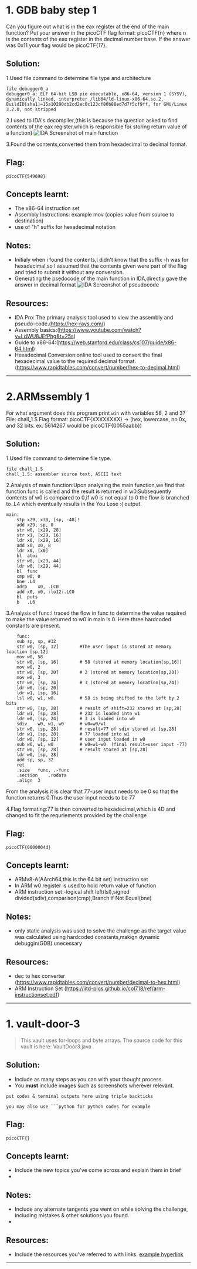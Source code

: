 # 1. GDB baby step 1

Can you figure out what is in the eax register at the end of the main function? Put your answer in the picoCTF flag format: picoCTF{n} where n is the contents of the eax register in the decimal number base. If the answer was 0x11 your flag would be picoCTF{17}.

## Solution:

1.Used file command to determine file type and architecture 
```
file debugger0_a 
debugger0_a: ELF 64-bit LSB pie executable, x86-64, version 1 (SYSV), dynamically linked, interpreter /lib64/ld-linux-x86-64.so.2, BuildID[sha1]=15a10290db2cd2ec0c123cf80b88ed7d7f5cf9ff, for GNU/Linux 3.2.0, not stripped
```

2.I used to IDA's decompiler,(this is because the question asked to find contents of the eax register,which is responsible for storing return value of a function)
![IDA Screenshot of main function](./Screenshots/Cryptography_Challenge1_IDA.jpg)

3.Found the contents,converted them from hexadecimal to decimal format.

## Flag:

```
picoCTF{549698}
```

## Concepts learnt:

-  The x86-64 instruction set
-  Assembly Instructions: example mov (copies value from source to destination)
-  use of "h" suffix for hexadecimal notation

## Notes:

- Initialy when i found the contents,I didn't know that the suffix -h was for hexadecimal,so I assumed that the contents given were part of the flag and tried to submit it without any conversion.
- Generating the psedocode of the main function in IDA,directly gave the answer in decimal format
![IDA Screenshot of pseudocode](./Screenshots/Cryptography_Challenge1_pseudocode.jpg)

## Resources:

-  IDA Pro: The primary analysis tool used to view the assembly and pseudo-code.(https://hex-rays.com/)
-  Assembly basics:(https://www.youtube.com/watch?v=LdWU8JEfPhg&t=25s)
-  Guide to x86-64:(https://web.stanford.edu/class/cs107/guide/x86-64.html)
-  Hexadecimal Conversion:online tool used to convert the final hexadecimal value to the required decimal format.(https://www.rapidtables.com/convert/number/hex-to-decimal.html)


***


# 2.ARMssembly 1

For what argument does this program print `win` with variables 58, 2 and 3? File: chall_1.S Flag format: picoCTF{XXXXXXXX} -> (hex, lowercase, no 0x, and 32 bits. ex. 5614267 would be picoCTF{0055aabb})


## Solution:

1.Used file command to determine file type.
```
file chall_1.S
chall_1.S: assembler source text, ASCII text

```
2.Analysis of main function:Upon analysing the main function,we find that function func is called and the result is returned in w0.Subsequently contents of w0 is compared to 0,if w0 is not equal to 0 the flow is branched to .L4 which eventually results in the You Lose :( output.
```
main:
	stp	x29, x30, [sp, -48]!
	add	x29, sp, 0
	str	w0, [x29, 28]
	str	x1, [x29, 16]
	ldr	x0, [x29, 16]
	add	x0, x0, 8
	ldr	x0, [x0]
	bl	atoi
	str	w0, [x29, 44]
	ldr	w0, [x29, 44]
	bl	func
	cmp	w0, 0
	bne	.L4
	adrp	x0, .LC0
	add	x0, x0, :lo12:.LC0
	bl	puts
	b	.L6

```

3.Analysis of func:I traced the flow in func to determine the value required to make the value returned to w0 in main is 0.
Here three hardcoded constants are present.

```
    func:
	sub	sp, sp, #32
	str	w0, [sp, 12]        #The user input is stored at memory loaction [sp,12]
	mov	w0, 58
	str	w0, [sp, 16]        # 58 (stored at memory location[sp,16])
	mov	w0, 2
	str	w0, [sp, 20]        # 2 (stored at memory location[sp,20])
	mov	w0, 3
	str	w0, [sp, 24]        # 3 (stored at memory location[sp,24])
	ldr	w0, [sp, 20]
	ldr	w1, [sp, 16]
	lsl	w0, w1, w0.         # 58 is being shifted to the left by 2 bits
	str	w0, [sp, 28]        # result of shift=232 stored at [sp,28]
	ldr	w1, [sp, 28]        # 232 is loaded into w1
	ldr	w0, [sp, 24]        # 3 is loaded into w0
	sdiv	w0, w1, w0      # w0=w0/w1
	str	w0, [sp, 28]        # result=77 of sdiv stored at [sp,28]
	ldr	w1, [sp, 28]        # 77 loaded into w1
	ldr	w0, [sp, 12]        # user input loaded in w0
	sub	w0, w1, w0          # w0=w1-w0  (final result=user input -77)
	str	w0, [sp, 28]        # result stored at [sp,28]
	ldr	w0, [sp, 28]        
	add	sp, sp, 32
	ret
	.size	func, .-func
	.section	.rodata
	.align	3
```

From the analysis it is clear that 77-user input needs to be 0 so that the function returns 0.Thus the user input needs to be 77

4.Flag formating:77 is then converted to hexadecimal,which is 4D and changed to fit the requriements provided by the challenge
## Flag:

```
picoCTF{0000004d}
```

## Concepts learnt:
-   ARMv8-A(AArch64,this is the 64 bit set) instruction set
-   In ARM w0 register is used to hold return value of function
-   ARM instruction set:-logical shift left(lsl),signed divided(sdiv),comparison(cmp),Branch if Not Equal(bne)

## Notes:
-   only static analysis was used to solve the challenge as the target value was calculated using hardcoded constants,makign dynamic debuggin(GDB) unecessary

## Resources:
-   dec to hex converter (https://www.rapidtables.com/convert/number/decimal-to-hex.html)
-   ARM Instruction Set (https://iitd-plos.github.io/col718/ref/arm-instructionset.pdf)

***

# 1. vault-door-3

> This vault uses for-loops and byte arrays. The source code for this vault is here: VaultDoor3.java
## Solution:

- Include as many steps as you can with your thought process
- You **must** include images such as screenshots wherever relevant.

```
put codes & terminal outputs here using triple backticks

you may also use ```python for python codes for example
```

## Flag:

```
picoCTF{}
```

## Concepts learnt:

- Include the new topics you've come across and explain them in brief
- 

## Notes:

- Include any alternate tangents you went on while solving the challenge, including mistakes & other solutions you found.
- 

## Resources:

- Include the resources you've referred to with links. [example hyperlink](https://google.com)


***
